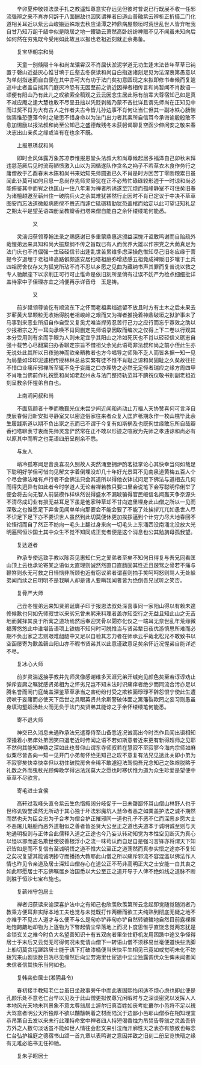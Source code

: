 <!-- { "loadSidebar": true } -->
　　辛卯夏仲敬领法录手扎之教遥知尊意实存远见但彼时普说已行既展不收一任邪流强辨之来不肖亦何辞于八面酬敌也因笑谓禅者曰道山普融紫云辨析正折摄二门化道相关耳近以紫云山峻搬运殊艰去秋应请潭之神鼎病屋颓垣时荒世乱世人皆弃唯我自甘乃知万龃千龉中似是隐居之地一钁锄云萧然高卧纷纷裨贩不见不闻虽未知向后如何然在穷鬼既今受用如此故且以报也老祖近刻就正余弗备。

　　复宝华朝宗和尚

　　天童一别倏隔十年和尚龙骧霄汉不肖屈伏淤泥学道无功生逢末法昔年草草已钝置于磬山近益灰心惟甘填于丘壑去冬获读和尚自白指迷诸刻足见为法深衷第愚意以为单刻指迷而自白便在其中亦可大有功于法门矣初意圆现之来拟即修书奉候而复逡巡中止者盖自揣其门庭灰冷恐有无因至前之诮近因禅者相传言和尚暂闻不肖数语一颂便有阳山乃有此儿之叹欲索全稿观之云云因念生居此际有前辈大尊宿知己如是真不减应庵之逢大慧也敢不尽呈丑拙以凭贬剥哉乃蒙不吝批详且谓先师尚在正知见中而过奖不肖为大有古人之作者夫古今皆儿孙边事不肖何让当仁但其一副冰铁心肠惴惴焉惟恐堕落今时之辙思不惜身命以为法门出力者其素所自信耳今承诲谕殷殷敢不愈加惕励以报法叔和尚至公知己之盛德哉残冬未获躬谒聊复空函少伸问安之敬来春决志出山亲炙之缘或当有在也余不既。

　　上报恩琇叔和尚

　　即时金风体露万象苏凉恭惟报恩堂头法叔大和尚尊候起居多福泽自己卯秋末拜违慈范厥后见时流苟陋愤激入山以为因循遂队作贪名之衲子不若草衣木食作务行之庸僧故于乙酉春末木陈和尚书来始知先师圆逝已久不肖是时方困苦丁零断粮累日虽闻此讣莫可如何且思一息尚存先师灵骨犹在正不必热忙碌碌较形迹于一时谅和尚必能俯鉴其中而宥之也匡山一住八年渐为禅者所诱遂至冗烦而孤峰静室不可住矣旧春为诸檀越邀至蕲州住一破院兵火之余其难犹甚然行止因时不肖已定议于中决不草草图安而忘法道微躯病质傥不赉志而遽亡砥砺精勤犹恐盖棺而始定以此可望证知礼足之期太平是望芜语四册呈教瓣香扫塔来僧自能白之余怀缕缕笔何能悉。

　　　　　又

　　灵湍归获领尊翰法录之赐感谢已多重蒙鼎惠远颁益深愧汗讵敢鸣谢而自贻疏外哉惺弟远来具知和尚大振颓纲不传之旨既已有人而优养大雄以作宗党之大荫真足为法门庆也不肖倔强一生硁硁信节出逢乱世苦累维多虑深操危惟知尽己旧冬应缘于菩提今岁退埋于老祖峰高路僻颇遂安居扫塔祖庭弥增悲感五祖竟成裨贩旧岁嚷于土兵四祖房舍仅存又为狐党所玷不肖不忍以乡愿之见曲为藏纳书声其罪而复普说以救之专人驰献座下以求削正可行可止惟命是依旧刻所呈倘有过误不妨严为检点细细批详盖待家中子侄理亦宜之鸿便再示详音毋　玉是祷。

　　　　　又

　　前岁祗领尊谕仡有顺流东下之怀而老祖素缁遮留不放且时方有土木之后未果去岁蕲黄大旱颗粒无收始得脱老祖峻岭之艰而又为禅者推挽着神鼎破垣之狱驴事未了马事到来恶业所招自作自受又复奚尤唯当捍劳忍苦行己力之应行而忘乎寡效之助以少报祖宗之万一耳向承唤不肖同删定先师语录因取而编次之仅得上下二卷以行观其本分受用则有余而手眼为人则未足宜乎其阳山之冷如死灰也不肖以硁硁信义砺志自强十载苦心尽翻窠臼办香聊定宗旨不借祖父余光此语苟非法叔和尚之前小侄此生亦无说处此其所以日夜驰神而欲亲晤教者也方今唱导之师殆不乏人而皆各据一知一见为局量如印印泥遽相传授林林总总实繁有徒不惟不肖耻之谅和尚固耻之久矣故往往不惜口业痛斥邪禅所至辄不免于妄庸之口亦理势之必然无足怪者瑞应之缘方周四甲不肖唯当佛前作礼祝愿和尚如老赵州永与法门整持轨范耳不腆祝仪敬书别副老祖近刻呈教余怀惺弟自白也。

　　上南涧问叔和尚

　　不面慈颜者十季而瞻觐光仪未尝少间近闻和尚动止万福人天协赞喜何可言泽自庚辰春假归新安拟寻静室又以密迩俗家往来者众复入匡庐秪期永作一枚山樵毕此余生履践斯道以期不负出家之志而已不谓于今复有如斯祸及也既徇世缘敢忘所自哉瓣香扫塔聊表寸衷而先师灵龛俨然常在正不敢以形迹之喧寂为先师之孝违谅和尚必有以原其中而宥之也芜语四册呈削余不悉。

　　与友人

　　峭冷孤寒闻足音良喜况久别故人突然涌至拥炉酌茗抵掌论心其快幸当何如哉足下聪明好学但可惜向见解文字着倒埋没却几十年好光景耳不见南泉道黄梅五百人个个尽会佛法唯有卢行者不会佛法只会其道所以得他衣钵试问足下佛法与道相去几何而得失迥异有如此者今时学道人无论若禅若教只要口里会说笔下会写聪明伶俐举了便会将去向无智人前装模作样纵然说得盛水不漏唬骗得官民皈信名闻轰天争奈源头不清尽成幻业有损无益耳足下虽是他家种草却不甘向遮里埋身此山僧之所以一见而深敬之也惟愿足下弃舍见闻单单向那要会不能会要了不能了处挨拶兀兀如愚世人尽不识足下足下亦不要识世人虽然到此切莫便休更加挨拶逼到个计穷力尽大地春回不论悟彻而自了然正不妨向一毛头上翻过身来向一切毛头上东涌西没南涌北没放大光明遍照恒沙国土其中众生不觉不知同成正觉者便是这个消息也公其勉旃母孤我望。

　　复达道者

　　昨承专使远致手教以陈茶见惠知仁兄之爱弟者至矣不知何日得复与吾兄同看匡山顶上云也承论寄某之语似太直理则诚然然直口直肠固其性近且跛驽之骨若不痛与鞭笞则永无可救之日怪恼非所顾也近有窃议弟者谓喜则拍手笑呵呵怒则骂人无处躲弟闻而续之曰明明不是我瞒人却是诸人要瞒我闻者皆为绝倒吾兄试听之笑否。

　　复骨严大师

　　己丑冬惺弟远来知贤弟诞膺子印于报恩法叔处深喜事同一家阳山得以有赖未遑修候歉也何如先师寂世以来劣兄曾未躬来料理者盖亦知空行之无益且知此山之无吉地而冀择其良于所寓之道场焉然后奉迎灵骨以閟亦化仪之一端耳无奈世乱年荒缘微福薄悠悠此中谁堪告语项上铁枷不知何时可脱惟当与贤弟辈日夜优游慎思所难而必期不负出家之志则艰难龃龉中又足以自验其志力者在师承云乎哉北松兄不敢致书以空函屡寄为歉盖磬山阳山亦不暇书贤弟其以此意谨致意足矣余怀近况惺弟自能详述不尽。

　　复冰心大师

　　前岁灵湍返接手教并先师灵像感谢维多天涯兄弟开缄宛见颜色矣至若谆谆劝止弹斥妄庸之嘱犹感贤弟相为之怀劣兄岂不知末法时识痛痒者绝少而同流合污亦足以腾名誉而闹门庭哉盖深鉴草草承当之害纷纷付受之欺铁面琤琤不辞怨恨宁使此生遭谤吠于妄庸而必使天下后世之具眼英贤共余斯警破体面之篱籓裂欺罔之妄习则愚虽身填沟壑蹈汤赴火而无负于法门矣贤弟其能谅之乎余怀缕缕笔何能悉。

　　寄不退大师

　　神交已久消息未通昨承法兄遣尊侍至山备悉近况诚高出今时杰作且闻出语相知深搔着小弟痒处弟因笑曰退老近时传闻之语不若如斯意者近来更有新得超师之见耶不然何其能知神鼎之深如此也昔仰山谓东寺师叔若在慧寂不至寂寥今海内宗师如麻似粟尽皆各向一知一见开门小弟每怀绝无知己之叹不意复有法兄见透此关即小弟为不寂寥矣快幸快幸但以初住破院房舍全稀不敢遽迎法驾倘吾兄念知己之殊艰脱略于礼数之外而曳杖光顾俾晚学得沾法润莫大之愿也时寒伏惟为道为众生珍爱是望便中草草不尽欲言。

　　寄毛进士含侯

　　高轩过我峰头直令紫云生色惜叙阔分岐促于一日未罄鄙怀耳山僧山林野人也于世称讥毁誉漠然无所动于其心独于坏法邪魔坑人慧命者恶之如粪盖护法之诚不期然而然也夫为臣合忠为子合孝为僧合护正摧邪同一道也孔子不恶不仁而深恶乡愿大士不恶屠儿魁脍而恶外道相似之善者皆圣贤大公至正之道也夫道本于诚明诚至则与天地通明极则与正体合此儒释入道之正途也今乃妄认转动知觉为本性空见断灭为真心以怪以邪而盗名欺世使彼善根浮小之流一味苟认而自足自是强习言锋亦将谓天下知识皆如是而不复信有至诚明悟之道不惟大公至正之道荡然而真参实悟之途亦不复知之矣况复望其能诚明掺守而播扬大教耶此山僧之所以痛斥邪流不容混滥以佛法作人情也昨见令亲道及居士深知山僧存心在道公正不苟非高明正大之士安能一白其衷之如此耶愿居士不忘佛嘱居乡治国悉以大公至正之道开导于人俾不绝如线之道脉不断则胜于恒沙七宝布施也。

　　复蕲州守包居士

　　禅者归获读来谕深喜护法中之有知己也欣羡欣羡第所云念起即觉随觉随消者乃教乘方便耳非实际本地工夫也觉与未觉既打作两橛而欲工夫纯熟到彻底无疑之地不亦难乎不见古人道才与么便不与么是句亦铲非句亦铲自然转辘辘地自然目前露裸裸地饱齁齁地却物为上逐物为下瞥起情尘早落地上而况卜度思惟乎直饶念觉两忘犹是金锁玄关之难今时负大名望善知识十有五双向者里坐住舒机发用困踬中途又争怪得居士乎末后又云觉无可得何况未觉请山僧下一转语山僧不须移易丝毫便道快些洗脚上船切莫贪程蹉路居士能于语下打破漆桶便当庆快平生相见已竟如或觉明未化不妨拨冗来山剧谈数日洗尽见缠然后向尘劳海里仕宦途中尘尘独露调伏众生俾未闻者闻未信者信其快乐当何如也。

　　复韩奕伯居士(湘阴县令)

　　春初接手教知老仁台虽日坐政事旁午中而此衷固熙怡闲适不烦心虑也即此便是孔颜乐处不意老仁台早以见及于此山僧更拟俟尊冗闲暇时与之深谈密究以发挥人人本地风光天地未判景象不意太尊翁居士遽尔归真百姓如丧考妣蕞尔小邑将不足以税大驾意者明公天所独厚不欲以黼黻朝着之材而陆沉于边鄙小邑耶山僧忝在相知理宜恭吊第自去发以来未行此理特命堂中禅者四人持短偈香烛为吊焚告尊翁之灵盖吾侪方外之人数句淡话虽不能如世人情往会悲文来引泣而开廓性天之表亦有悠致也每念仁台弘护祖庭之德宿书山颂一首九章以表鸣谢之意因并致之旧刻二册呈览快晤之缘有无难必临书无任神驰。

　　复朱子昭居士

